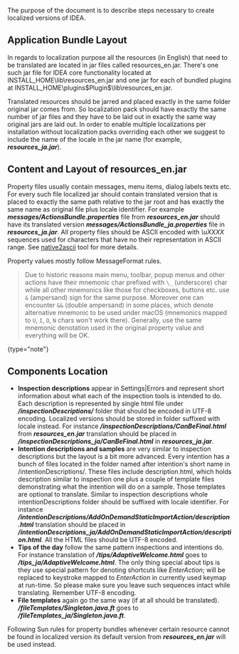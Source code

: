 [//]: # (title: Localization Guide)

<!-- Copyright 2000-2022 JetBrains s.r.o. and other contributors. Use of this source code is governed by the Apache 2.0 license that can be found in the LICENSE file. -->

The purpose of the document is to describe steps necessary to create localized versions of IDEA.

## Application Bundle Layout

In regards to localization purpose all the resources (in English) that need to be translated are located in jar files called
<path>resources_en.jar</path>.
There's one such jar file for IDEA core functionality located at
<path>INSTALL_HOME\lib\resources_en.jar</path>
and one jar for each of bundled plugins at
<path>INSTALL_HOME\plugins\$Plugin$\lib\resources_en.jar</path>.

Translated resources should be jarred and placed exactly in the same folder original jar comes from.
So localization pack should have exactly the same number of jar files and they have to be laid out in exactly the same way original jars are laid out.
In order to enable multiple localizations per installation without localization packs overriding each other we suggest to include the name of the locale in the jar name (for example, ***resources_ja.jar***).

## Content and Layout of resources_en.jar

Property files usually contain messages, menu items, dialog labels texts etc.
For every such file localized jar should contain translated version that is placed to exactly the same path relative to the jar root and has exactly the same name as original file plus locale identifier.
For example ***messages/ActionsBundle.properties*** file from ***resources_en.jar*** should have its translated version ***messages/ActionsBundle_ja.properties*** file in ***resources_ja.jar***.
All property files should be ASCII encoded with *\uXXXX* sequences used for characters that have no their representation in ASCII range.
See [native2ascii](https://docs.oracle.com/javase/7/docs/technotes/tools/solaris/native2ascii.html) tool for more details.

Property values mostly follow MessageFormat rules.

> Due to historic reasons main menu, toolbar, popup menus and other actions have their mnemonic char prefixed with `\_` (underscore) char while all other mnemonics like those for checkboxes, buttons etc. use `&` (ampersand) sign for the same purpose.
> Moreover one can encounter `&&` (double ampersand) in some places, which denote alternative mnemonic to be used under macOS (mnemonics mapped to `U`, `I`, `O`, `N` chars won't work there).
> Generally, use the same mnemonic denotation used in the original property value and everything will be OK.
>
{type="note"}

## Components Location

* **Inspection descriptions**  appear in Settings|Errors and represent short information about what each of the inspection tools is intended to do.
  Each description is represented by single html file under ***/inspectionDescriptions/*** folder that should be encoded in UTF-8 encoding.
  Localized versions should be stored in folder suffixed with locale instead.
  For instance ***/inspectionDescriptions/CanBeFinal.html*** from ***resources_en.jar*** translation should be placed in ***/inspectionDescriptions_ja/CanBeFinal.html*** in ***resources_ja.jar***.
* **Intention descriptions and samples**  are very similar to inspection descriptions but the layout is a bit more advanced.
  Every intention has a bunch of files located in the folder named after intention's short name in /intentionDescriptions/.
  These files include description.html, which holds description similar to inspection one plus a couple of template files demonstrating what the intention will do on a sample.
  Those templates are optional to translate.
  Similar to inspection descriptions whole intentionDescriptions folder should be suffixed with locale identifier.
  For instance ***/intentionDescriptions/AddOnDemandStaticImportAction/description.html*** translation should be placed in ***/intentionDescriptions_ja/AddOnDemandStaticImportAction/description.html***.
  All the HTML files should be UTF-8 encoded.
* **Tips of the day**  follow the same pattern inspections and intentions do.
  For instance translation of ***/tips/AdaptiveWelcome.html*** goes to ***/tips_ja/AdaptiveWelcome.html***.
  The only thing special about tips is they use special pattern for denoting shortcuts like *EnterAction*; will be replaced to keystroke mapped to *EnterAction* in currently used keymap at run-time.
  So please make sure you leave such sequences intact while translating.
  Remember UTF-8 encoding.
* **File templates**  again go the same way (if at all should be translated).
  ***/fileTemplates/Singleton.java.ft*** goes to ***/fileTemplates_ja/Singleton.java.ft***.

Following Sun rules for property bundles whenever certain resource cannot be found in localized version its default version from ***resources_en.jar*** will be used instead.
